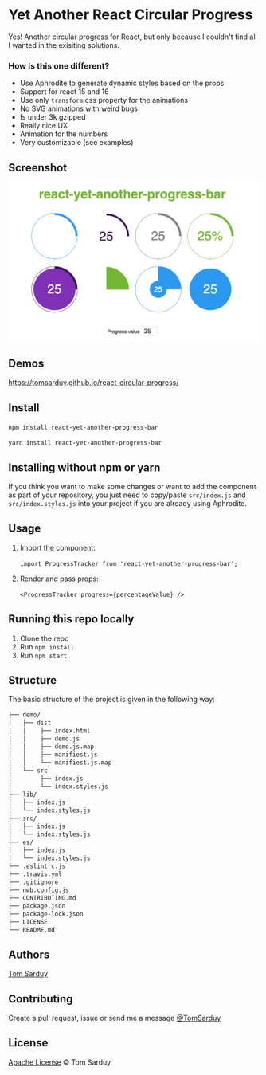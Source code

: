 # Yet Another React Circular Progress

Yes! Another circular progress for React, but only because I couldn't find all I wanted in the exisiting solutions.

### How is this one different?

* Use Aphrodite to generate dynamic styles based on the props
* Support for react 15 and 16
* Use only `transform` css property for the animations
* No SVG animations with weird bugs
* Is under 3k gzipped
* Really nice UX
* Animation for the numbers
* Very customizable (see examples)

## Screenshot

![React Circular Progress](/screenshot.png?raw=true 'Screenshot')

## Demos

https://tomsarduy.github.io/react-circular-progress/

## Install

`npm install react-yet-another-progress-bar`

`yarn install react-yet-another-progress-bar`

## Installing without npm or yarn

If you think you want to make some changes or want to add the component as part of your repository, you just need to copy/paste `src/index.js` and `src/index.styles.js` into your project if you are already using Aphrodite.

## Usage

1. Import the component:

   `import ProgressTracker from 'react-yet-another-progress-bar';`

2. Render and pass props:

   `<ProgressTracker progress={percentageValue} />`

## Running this repo locally

1. Clone the repo
2. Run `npm install`
3. Run `npm start`

## Structure

The basic structure of the project is given in the following way:

```
├── demo/
│   ├── dist
│   │    ├── index.html
│   │    ├── demo.js
│   │    ├── demo.js.map
│   │    ├── manifiest.js
│   │    └── manifiest.js.map
│   └── src
│        ├── index.js
│        └── index.styles.js
├── lib/
│   ├── index.js
│   └── index.styles.js
├── src/
│   ├── index.js
│   └── index.styles.js
├── es/
│   ├── index.js
│   └── index.styles.js
├── .eslintrc.js
├── .travis.yml
├── .gitignore
├── nwb.config.js
├── CONTRIBUTING.md
├── package.json
├── package-lock.json
├── LICENSE
└── README.md
```

## Authors

[Tom Sarduy](https://github.com/tomsarduy)

## Contributing

Create a pull request, issue or send me a message [@TomSarduy](https://twitter.com/TomSarduy)

## License

[Apache License](https://github.com/tomsarduy/react-yet-another-progress-bar/blob/master/LICENSE) © Tom Sarduy
